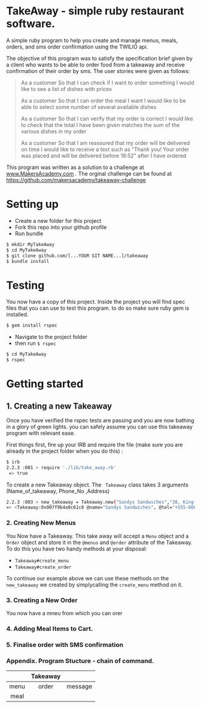 # TakeAway - simple ruby restaurant software.
 A simple ruby program to help you create and manage menus, meals, orders, and sms order confirmation using the TWILIO api.
 
 The objective of this program was to satisfy the specification brief given by a client who wants to be able to order food from a takeaway and receive confirmation of their order by sms. The user stories were given as follows:
 
>As a customer
>So that I can check if I want to order something
>I would like to see a list of dishes with prices
>
>As a customer
>So that I can order the meal I want
>I would like to be able to select some number of several available dishes
>
>As a customer
>So that I can verify that my order is correct
>I would like to check that the total I have been given matches the sum of the various dishes in my order
>
>As a customer
>So that I am reassured that my order will be delivered on time
>I would like to receive a text such as "Thank you! Your order was placed and will be delivered before 18:52" after I have ordered

 This program was written as a solution to a challenge at www.MakersAcademy.com . The orginal challenge can be found at https://github.com/makersacademy/takeaway-challenge
# Setting up
 - Create a new folder for this project
 - Fork this repo into your github profile
 - Run bundle
```sh
$ mkdir MyTakeAway
$ cd MyTakeAway
$ git clone github.com/[...YOUR GIT NAME...]/takeaway
$ bundle install
```
 
# Testing 
You now have a copy of this project. Inside the project you will find spec files that you can use to test this program. to do so make sure ruby gem is installed.
```sh
$ gem install rspec
```
 - Navigate to the project folder
 - then run ```$ rspec ```

```sh
$ cd MyTakeAway
$ rspec
```
# Getting started

 ## 1. Creating a new Takeaway

Once you have verified the rspec tests are passing and you are now bathing in a glory of green lights.
you can safely assume you can use this takeaway program with relevant ease.

First things first, fire up your IRB and require the file (make sure you are already in the project folder when you do this) :
```sh 
$ irb
2.2.3 :001 > require './lib/take_away.rb'
 => true 
```
To create a new Takeaway object.
The ``` Takeaway``` class takes 3 arguments (Name_of_takeaway,  Phone_No ,Address)
```sh
2.2.3 :003 > new_takeaway = Takeaway.new("Sandys Sandwiches","38, King Street, NW5 4LQ","+555-666")
=> <Takeaway:0x007f9b4a0c61c8 @name="Sandys Sandwiches", @tel="+555-666", @address="8 King Street NW5 4LQ", @menus=[], @orders=[]> 
```

 ### 2. Creating New Menus

You Now have a Takeaway. This take away will accept a ```Menu``` object and a ```Order``` object and store it in the ```@menus``` and ```@order``` attribute of the Takeaway. To do this you have two handy methods at your disposal:
 
 - ```Takeaway#create_menu ```
 - ```Takeaway#create_order```
 
To continue our example above we can use these methods on the ```new_takeaway``` we created by simplycalling the ```create_menu``` method on it.

 ### 3. Creating a New Order
 You now have a mneu from which you can orer
 ### 4. Adding Meal Items to Cart.
 
 ### 5. Finalise order with SMS confirmation
 
 
 ### Appendix. Program Stucture - chain of command.
 
 
|               |Takeaway       |       |
|:-------------:|:-------------:|:-----:|
| menu          |  order        |message|
| meal          |

 
 

 









